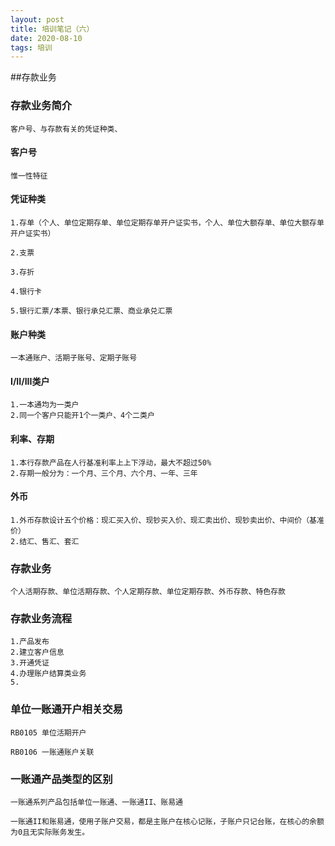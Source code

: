 ```yaml
---
layout: post
title: 培训笔记（六）
date: 2020-08-10
tags: 培训
---
```


##存款业务

### 存款业务简介
```
客户号、与存款有关的凭证种类、
```

#### 客户号
```
惟一性特征
```

#### 凭证种类
```
1.存单（个人、单位定期存单、单位定期存单开户证实书，个人、单位大额存单、单位大额存单开户证实书）

2.支票

3.存折

4.银行卡

5.银行汇票/本票、银行承兑汇票、商业承兑汇票
```

#### 账户种类
```
一本通账户、活期子账号、定期子账号
```

#### I/II/III类户
```
1.一本通均为一类户
2.同一个客户只能开1个一类户、4个二类户
```

#### 利率、存期
```
1.本行存款产品在人行基准利率上上下浮动，最大不超过50%
2.存期一般分为：一个月、三个月、六个月、一年、三年
```
#### 外币
```
1.外币存款设计五个价格：现汇买入价、现钞买入价、现汇卖出价、现钞卖出价、中间价（基准价）
2.结汇、售汇、套汇
```
### 存款业务

```
个人活期存款、单位活期存款、个人定期存款、单位定期存款、外币存款、特色存款
```


### 存款业务流程

```
1.产品发布
2.建立客户信息
3.开通凭证
4.办理账户结算类业务
5.
```


### 单位一账通开户相关交易
```
RB0105 单位活期开户

RB0106 一账通账户关联
```
### 一账通产品类型的区别

```
一账通系列产品包括单位一账通、一账通II、账易通
```

```
一账通II和账易通，使用子账户交易，都是主账户在核心记账，子账户只记台账，在核心的余额为0且无实际账务发生。
```






















































